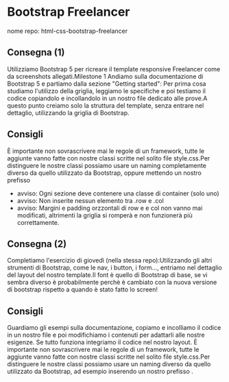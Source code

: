 # Bootstrap Freelancer

nome repo: html-css-bootstrap-freelancer

## Consegna (1)
Utilizziamo Bootstrap 5 per ricreare il template responsive Freelancer come da screenshots allegati.Milestone 1 Andiamo sulla documentazione di Bootstrap 5 e partiamo dalla sezione "Getting started": Per prima cosa studiamo l'utilizzo della griglia, leggiamo le specifiche e poi testiamo il codice copiandolo e incollandolo in un nostro file dedicato alle prove.A questo punto creiamo solo la struttura del template, senza entrare nel dettaglio, utilizzando la griglia di Bootstrap.

## Consigli
È importante non sovrascrivere mai le regole di un framework, tutte le aggiunte vanno fatte con nostre classi scritte nel solito file style.css.Per distinguere le nostre classi possiamo usare un naming completamente diverso da quello utilizzato da Bootstrap, oppure mettendo un nostro prefisso
- avviso: Ogni sezione deve contenere una classe di container (solo uno)
- avviso: Non inserite nessun elemento tra .row e .col
- avviso: Margini e padding orzzontali di row e e col non vanno mai modificati, altrimenti la griglia si romperà e non funzionerà più correttamente.

## Consegna (2)

Completiamo l'esercizio di giovedì (nella stessa repo):Utilizzando gli altri strumenti di Bootstrap, come le nav, i button, i form...,
entriamo nel dettaglio del layout del nostro template.Il font è quello di Bootstrap di base, se vi sembra diverso è probabilmente perchè è cambiato con la nuova versione di bootstrap rispetto a quando è stato fatto lo screen!

## Consigli
Guardiamo gli esempi sulla documentazione, copiamo e incolliamo il codice in un nostro file e poi modifichiamo i contenuti per adattarli alle nostre esigenze.
Se tutto funziona integriamo il codice nel nostro layout. È importante non sovrascrivere mai le regole di un framework, tutte le aggiunte vanno fatte con nostre classi scritte nel solito file style.css.Per distinguere le nostre classi possiamo usare un naming diverso da quello utilizzato da Bootstrap, ad esempio inserendo un nostro prefisso .